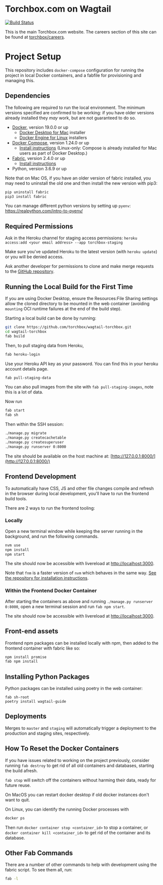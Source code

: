 # Torchbox.com on Wagtail

[![Build Status](https://travis-ci.org/torchbox/wagtail-torchbox.svg?branch=master)](https://travis-ci.org/torchbox/wagtail-torchbox)

This is the main Torchbox.com website. The careers section of this site can be found at [torchbox/careers](https://github.com/torchbox/careers).

# Project Setup

This repository includes `docker-compose` configuration for running the project in local Docker containers,
and a fabfile for provisioning and managing this.

## Dependencies

The following are required to run the local environment. The minimum versions specified are confirmed to be working:
if you have older versions already installed they _may_ work, but are not guaranteed to do so.

- [Docker](https://www.docker.com/), version 19.0.0 or up
  - [Docker Desktop for Mac](https://hub.docker.com/editions/community/docker-ce-desktop-mac) installer
  - [Docker Engine for Linux](https://hub.docker.com/search?q=&type=edition&offering=community&sort=updated_at&order=desc&operating_system=linux) installers
- [Docker Compose](https://docs.docker.com/compose/), version 1.24.0 or up
  - [Install instructions](https://docs.docker.com/compose/install/) (Linux-only: Compose is already installed for Mac users as part of Docker Desktop.)
- [Fabric](https://www.fabfile.org/), version 2.4.0 or up
  - [Install instructions](https://www.fabfile.org/installing.html)
- Python, version 3.6.9 or up

Note that on Mac OS, if you have an older version of fabric installed, you may need to uninstall the old one and then install the new version with pip3:

```bash
pip uninstall fabric
pip3 install fabric
```

You can manage different python versions by setting up `pyenv`: https://realpython.com/intro-to-pyenv/

## Required Permissions

Ask in the Heroku channel for staging access permissions:
`heroku access:add <your email address> --app torchbox-staging`

Make sure you've updated Heroku to the latest version (with `heroku update`) or you will be denied access.

Ask another developer for permissions to clone and make merge requests to the [GitHub repository](https://github.com/torchbox/wagtail-torchbox).

## Running the Local Build for the First Time

If you are using Docker Desktop, ensure the Resources:File Sharing settings allow the cloned directory to be mounted in the web container (avoiding `mounting` OCI runtime failures at the end of the build step).

Starting a local build can be done by running:

```bash
git clone https://github.com/torchbox/wagtail-torchbox.git
cd wagtail-torchbox
fab build
```

Then, to pull staging data from Heroku,

```bash
fab heroku-login
```

Use your Heroku API key as your password. You can find this in your heroku account details page.

```bash
fab pull-staging-data
```

You can also pull images from the site with `fab pull-staging-images`, note this is a lot of data.

Now run

```bash
fab start
fab sh
```

Then within the SSH session:

```bash
./manage.py migrate
./manage.py createcachetable
./manage.py createsuperuser
./manage.py runserver 0:8000
```

The site should be available on the host machine at: [http://127.0.0.1:8000/](http://127.0.0.1:8000/)

## Frontend Development

To automatically have CSS, JS and other file changes compile and refresh in the browser during local development, you'll have to run the frontend build tools.

There are 2 ways to run the frontend tooling:

### Locally

Open a new terminal window while keeping the server running in the background, and run the following commands.

```bash
nvm use
npm install
npm start
```

The site should now be accessible with livereload at [http://localhost:3000](http://localhost:3000).

Note that `fnm` is a faster version of `nvm` which behaves in the same way. [See the repository for installation instructions](https://github.com/Schniz/fnm).

### Within the Frontend Docker Container

After starting the containers as above and running `./manage.py runserver 0:8000`, open a new
terminal session and run `fab npm start`.

The site should now be accessible with livereload at [http://localhost:3000](http://localhost:3000).

## Front-end assets

Frontend npm packages can be installed locally with npm, then added to the frontend container with fabric like so:

```bash
npm install promise
fab npm install
```

## Installing Python Packages

Python packages can be installed using poetry in the web container:

```
fab sh-root
poetry install wagtail-guide
```

## Deployments

Merges to `master` and `staging` will automatically trigger a deployment to the production and staging sites, respectively.

## How To Reset the Docker Containers

If you have issues related to working on the project previously, consider running `fab destroy` to get rid of all old containers and databases, starting the build afresh.

`fab stop` will switch off the containers without harming their data, ready for future reuse.

On MacOS you can restart docker desktop if old docker instances don't want to quit.

On Linux, you can identify the running Docker processes with

```bash
docker ps
```

Then run `docker container stop <container_id>` to stop a container, or `docker container kill <container_id>` to get rid of the container and its database.

## Other Fab Commands

There are a number of other commands to help with development using the fabric script. To see them all, run:

```bash
fab -l
```
